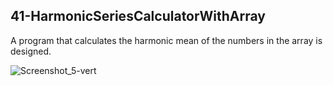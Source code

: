 ## 41-HarmonicSeriesCalculatorWithArray
A program that calculates the harmonic mean of the numbers in the array is designed. 

![Screenshot_5-vert](https://user-images.githubusercontent.com/57245919/130435719-668ab620-48c3-420c-afde-63661e6320d2.jpg)
